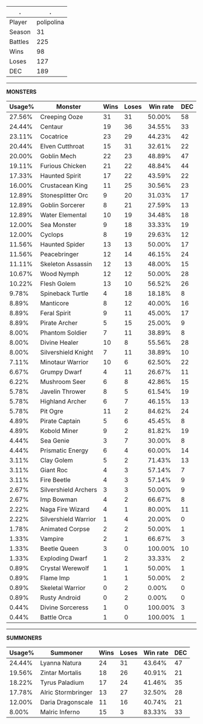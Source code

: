 .|.
|-|-
Player|polipolina
Season|31
Battles|225
Wins|98
Loses|127
DEC|189

---
**MONSTERS**

Usage%|Monster|Wins|Loses|Win rate|DEC|
-|-|-|-|-|-|
27.56%|Creeping Ooze|31|31|50.00%|58|
24.44%|Centaur|19|36|34.55%|33|
23.11%|Cocatrice|23|29|44.23%|42|
20.44%|Elven Cutthroat|15|31|32.61%|22|
20.00%|Goblin Mech|22|23|48.89%|47|
19.11%|Furious Chicken|21|22|48.84%|44|
17.33%|Haunted Spirit|17|22|43.59%|22|
16.00%|Crustacean King|11|25|30.56%|23|
12.89%|Stonesplitter Orc|9|20|31.03%|17|
12.89%|Goblin Sorcerer|8|21|27.59%|13|
12.89%|Water Elemental|10|19|34.48%|18|
12.00%|Sea Monster|9|18|33.33%|19|
12.00%|Cyclops|8|19|29.63%|12|
11.56%|Haunted Spider|13|13|50.00%|17|
11.56%|Peacebringer|12|14|46.15%|24|
11.11%|Skeleton Assassin|12|13|48.00%|15|
10.67%|Wood Nymph|12|12|50.00%|28|
10.22%|Flesh Golem|13|10|56.52%|26|
9.78%|Spineback Turtle|4|18|18.18%|8|
8.89%|Manticore|8|12|40.00%|16|
8.89%|Feral Spirit|9|11|45.00%|17|
8.89%|Pirate Archer|5|15|25.00%|9|
8.00%|Phantom Soldier|7|11|38.89%|8|
8.00%|Divine Healer|10|8|55.56%|28|
8.00%|Silvershield Knight|7|11|38.89%|10|
7.11%|Minotaur Warrior|10|6|62.50%|22|
6.67%|Grumpy Dwarf|4|11|26.67%|11|
6.22%|Mushroom Seer|6|8|42.86%|15|
5.78%|Javelin Thrower|8|5|61.54%|19|
5.78%|Highland Archer|6|7|46.15%|13|
5.78%|Pit Ogre|11|2|84.62%|24|
4.89%|Pirate Captain|5|6|45.45%|8|
4.89%|Kobold Miner|9|2|81.82%|19|
4.44%|Sea Genie|3|7|30.00%|8|
4.44%|Prismatic Energy|6|4|60.00%|14|
3.11%|Clay Golem|5|2|71.43%|13|
3.11%|Giant Roc|4|3|57.14%|7|
3.11%|Fire Beetle|4|3|57.14%|9|
2.67%|Silvershield Archers|3|3|50.00%|9|
2.67%|Imp Bowman|4|2|66.67%|8|
2.22%|Naga Fire Wizard|4|1|80.00%|11|
2.22%|Silvershield Warrior|1|4|20.00%|0|
1.78%|Animated Corpse|2|2|50.00%|1|
1.33%|Vampire|2|1|66.67%|3|
1.33%|Beetle Queen|3|0|100.00%|10|
1.33%|Exploding Dwarf|1|2|33.33%|2|
0.89%|Crystal Werewolf|1|1|50.00%|1|
0.89%|Flame Imp|1|1|50.00%|2|
0.89%|Skeletal Warrior|0|2|0.00%|0|
0.89%|Rusty Android|0|2|0.00%|0|
0.44%|Divine Sorceress|1|0|100.00%|3|
0.44%|Battle Orca|1|0|100.00%|1|

---
**SUMMONERS**

Usage%|Summoner|Wins|Loses|Win rate|DEC|
-|-|-|-|-|-|
24.44%|Lyanna Natura|24|31|43.64%|47|
19.56%|Zintar Mortalis|18|26|40.91%|21|
18.22%|Tyrus Paladium|17|24|41.46%|35|
17.78%|Alric Stormbringer|13|27|32.50%|28|
12.00%|Daria Dragonscale|11|16|40.74%|21|
8.00%|Malric Inferno|15|3|83.33%|33|
